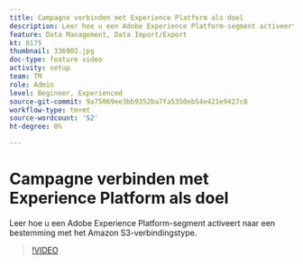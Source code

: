 ```yaml
---
title: Campagne verbinden met Experience Platform als doel
description: Leer hoe u een Adobe Experience Platform-segment activeert naar een bestemming met het Amazon S3-verbindingstype.
feature: Data Management, Data Import/Export
kt: 8175
thumbnail: 336902.jpg
doc-type: feature video
activity: setup
team: TM
role: Admin
level: Beginner, Experienced
source-git-commit: 9a75069ee3bb9352ba7fa5350eb54e421e9427c8
workflow-type: tm+mt
source-wordcount: '52'
ht-degree: 0%

---
```



# Campagne verbinden met Experience Platform als doel

Leer hoe u een Adobe Experience Platform-segment activeert naar een bestemming met het Amazon S3-verbindingstype.

>[!VIDEO](https://video.tv.adobe.com/v/336902?quality=12)
